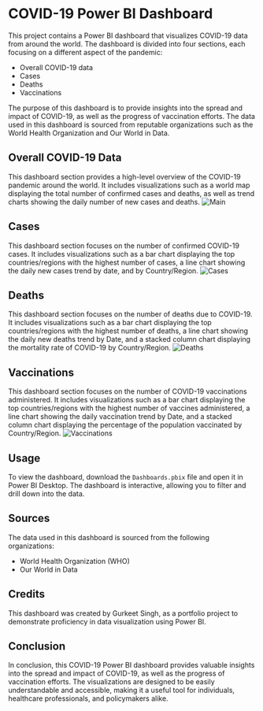 # COVID-19 Power BI Dashboard

This project contains a Power BI dashboard that visualizes COVID-19 data from around the world. The dashboard is divided into four sections, each focusing on a different aspect of the pandemic:

- Overall COVID-19 data
- Cases
- Deaths
- Vaccinations

The purpose of this dashboard is to provide insights into the spread and impact of COVID-19, as well as the progress of vaccination efforts. The data used in this dashboard is sourced from reputable organizations such as the World Health Organization and Our World in Data.

## Overall COVID-19 Data

This dashboard section provides a high-level overview of the COVID-19 pandemic around the world. It includes visualizations such as a world map displaying the total number of confirmed cases and deaths, as well as trend charts showing the daily number of new cases and deaths.
![Main](https://user-images.githubusercontent.com/128712685/229267974-e0a275d2-2aea-4846-ba2d-73382164a036.png)


## Cases

This dashboard section focuses on the number of confirmed COVID-19 cases. It includes visualizations such as a bar chart displaying the top countries/regions with the highest number of cases, a line chart showing the daily new cases trend by date, and by Country/Region.
![Cases](https://user-images.githubusercontent.com/128712685/229268035-e45599ae-c859-40ca-89fe-b78334928d82.png)


## Deaths

This dashboard section focuses on the number of deaths due to COVID-19. It includes visualizations such as a bar chart displaying the top countries/regions with the highest number of deaths, a line chart showing the daily new deaths trend by Date, and a stacked column chart displaying the mortality rate of COVID-19 by Country/Region.
![Deaths](https://user-images.githubusercontent.com/128712685/229268043-4825603a-089d-436c-9242-9d70836564ec.png)


## Vaccinations

This dashboard section focuses on the number of COVID-19 vaccinations administered. It includes visualizations such as a bar chart displaying the top countries/regions with the highest number of vaccines administered, a line chart showing the daily vaccination trend by Date, and a stacked column chart displaying the percentage of the population vaccinated by Country/Region.
![Vaccinations](https://user-images.githubusercontent.com/128712685/229268048-b20bba65-5d7d-4cba-b172-3b3c378d7d03.png)


## Usage

To view the dashboard, download the `Dashboards.pbix` file and open it in Power BI Desktop. The dashboard is interactive, allowing you to filter and drill down into the data.

## Sources

The data used in this dashboard is sourced from the following organizations:

- World Health Organization (WHO)
- Our World in Data

## Credits

This dashboard was created by Gurkeet Singh, as a portfolio project to demonstrate proficiency in data visualization using Power BI. 

## Conclusion

In conclusion, this COVID-19 Power BI dashboard provides valuable insights into the spread and impact of COVID-19, as well as the progress of vaccination efforts. The visualizations are designed to be easily understandable and accessible, making it a useful tool for individuals, healthcare professionals, and policymakers alike.
